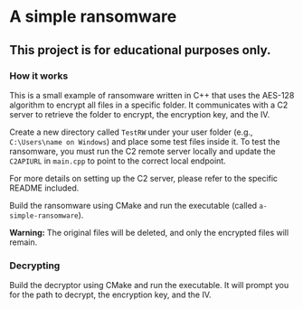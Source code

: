 # A simple ransomware

## This project is for educational purposes only.

### How it works

This is a small example of ransomware written in C++ that uses the AES-128 algorithm to encrypt all files in a specific folder. It communicates with a C2 server to retrieve the folder to encrypt, the encryption key, and the IV.

Create a new directory called `TestRW` under your user folder (e.g., `C:\Users\name on Windows`) and place some test files inside it. To test the ransomware, you must run the C2 remote server locally and update the `C2APIURL` in `main.cpp` to point to the correct local endpoint.

For more details on setting up the C2 server, please refer to the specific README included.

Build the ransomware using CMake and run the executable (called `a-simple-ransomware`).

**Warning:** The original files will be deleted, and only the encrypted files will remain.

### Decrypting

Build the decryptor using CMake and run the executable. It will prompt you for the path to decrypt, the encryption key, and the IV.
